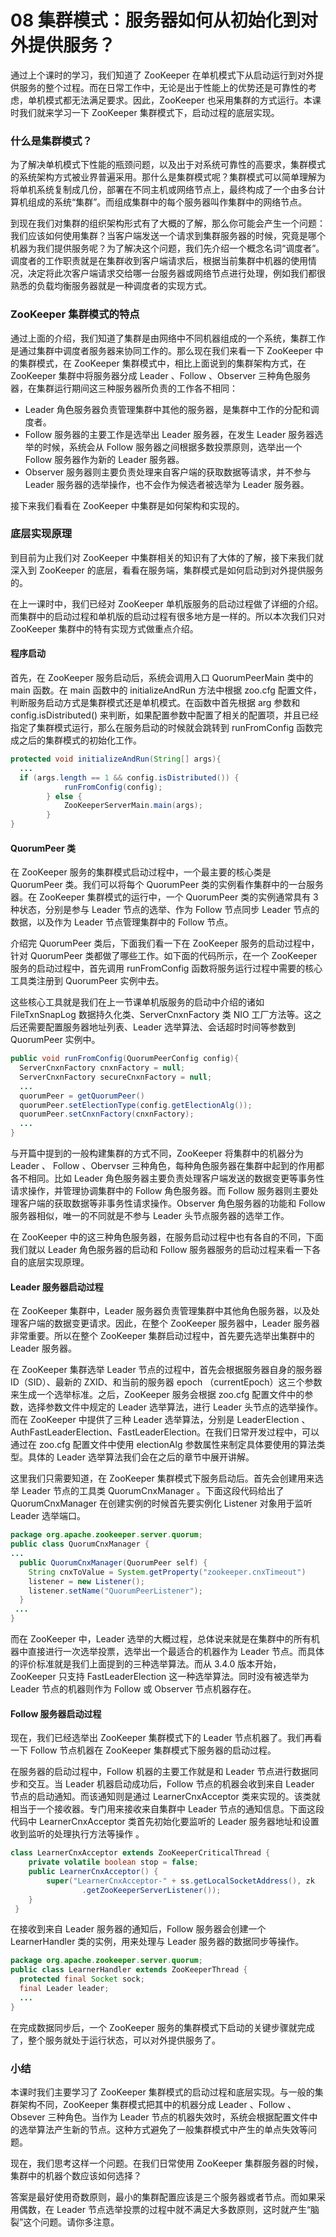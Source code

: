 # 08 集群模式：服务器如何从初始化到对外提供服务？

通过上个课时的学习，我们知道了 ZooKeeper 在单机模式下从启动运行到对外提供服务的整个过程。而在日常工作中，无论是出于性能上的优势还是可靠性的考虑，单机模式都无法满足要求。因此，ZooKeeper 也采用集群的方式运行。本课时我们就来学习一下 ZooKeeper 集群模式下，启动过程的底层实现。

### 什么是集群模式？

为了解决单机模式下性能的瓶颈问题，以及出于对系统可靠性的高要求，集群模式的系统架构方式被业界普遍采用。那什么是集群模式呢？集群模式可以简单理解为将单机系统复制成几份，部署在不同主机或网络节点上，最终构成了一个由多台计算机组成的系统“集群”。而组成集群中的每个服务器叫作集群中的网络节点。

到现在我们对集群的组织架构形式有了大概的了解，那么你可能会产生一个问题：我们应该如何使用集群？当客户端发送一个请求到集群服务器的时候，究竟是哪个机器为我们提供服务呢？为了解决这个问题，我们先介绍一个概念名词“调度者”。调度者的工作职责就是在集群收到客户端请求后，根据当前集群中机器的使用情况，决定将此次客户端请求交给哪一台服务器或网络节点进行处理，例如我们都很熟悉的负载均衡服务器就是一种调度者的实现方式。

### ZooKeeper 集群模式的特点

通过上面的介绍，我们知道了集群是由网络中不同机器组成的一个系统，集群工作是通过集群中调度者服务器来协同工作的。那么现在我们来看一下 ZooKeeper 中的集群模式，在 ZooKeeper 集群模式中，相比上面说到的集群架构方式，在 ZooKeeper 集群中将服务器分成 Leader 、Follow 、Observer 三种角色服务器，在集群运行期间这三种服务器所负责的工作各不相同：

- Leader 角色服务器负责管理集群中其他的服务器，是集群中工作的分配和调度者。
- Follow 服务器的主要工作是选举出 Leader 服务器，在发生 Leader 服务器选举的时候，系统会从 Follow 服务器之间根据多数投票原则，选举出一个 Follow 服务器作为新的 Leader 服务器。
- Observer 服务器则主要负责处理来自客户端的获取数据等请求，并不参与 Leader 服务器的选举操作，也不会作为候选者被选举为 Leader 服务器。

接下来我们看看在 ZooKeeper 中集群是如何架构和实现的。

### 底层实现原理

到目前为止我们对 ZooKeeper 中集群相关的知识有了大体的了解，接下来我们就深入到 ZooKeeper 的底层，看看在服务端，集群模式是如何启动到对外提供服务的。

在上一课时中，我们已经对 ZooKeeper 单机版服务的启动过程做了详细的介绍。而集群中的启动过程和单机版的启动过程有很多地方是一样的。所以本次我们只对 ZooKeeper 集群中的特有实现方式做重点介绍。

#### 程序启动

首先，在 ZooKeeper 服务启动后，系统会调用入口 QuorumPeerMain 类中的 main 函数。在 main 函数中的 initializeAndRun 方法中根据 zoo.cfg 配置文件，判断服务启动方式是集群模式还是单机模式。在函数中首先根据 arg 参数和 config.isDistributed() 来判断，如果配置参数中配置了相关的配置项，并且已经指定了集群模式运行，那么在服务启动的时候就会跳转到 runFromConfig 函数完成之后的集群模式的初始化工作。

```java
protected void initializeAndRun(String[] args){
  ...
  if (args.length == 1 && config.isDistributed()) {
            runFromConfig(config);
        } else {
            ZooKeeperServerMain.main(args);
        }
}
```

#### QuorumPeer 类

在 ZooKeeper 服务的集群模式启动过程中，一个最主要的核心类是 QuorumPeer 类。我们可以将每个 QuorumPeer 类的实例看作集群中的一台服务器。在 ZooKeeper 集群模式的运行中，一个 QuorumPeer 类的实例通常具有 3 种状态，分别是参与 Leader 节点的选举、作为 Follow 节点同步 Leader 节点的数据，以及作为 Leader 节点管理集群中的 Follow 节点。

介绍完 QuorumPeer 类后，下面我们看一下在 ZooKeeper 服务的启动过程中，针对 QuorumPeer 类都做了哪些工作。如下面的代码所示，在一个 ZooKeeper 服务的启动过程中，首先调用 runFromConfig 函数将服务运行过程中需要的核心工具类注册到 QuorumPeer 实例中去。

这些核心工具就是我们在上一节课单机版服务的启动中介绍的诸如 FileTxnSnapLog 数据持久化类、ServerCnxnFactory 类 NIO 工厂方法等。这之后还需要配置服务器地址列表、Leader 选举算法、会话超时时间等参数到 QuorumPeer 实例中。

```java
public void runFromConfig(QuorumPeerConfig config){
  ServerCnxnFactory cnxnFactory = null;
  ServerCnxnFactory secureCnxnFactory = null;
  ...
  quorumPeer = getQuorumPeer()
  quorumPeer.setElectionType(config.getElectionAlg());
  quorumPeer.setCnxnFactory(cnxnFactory);
  ...
}
```

与开篇中提到的一般构建集群的方式不同，ZooKeeper 将集群中的机器分为 Leader 、 Follow 、Obervser 三种角色，每种角色服务器在集群中起到的作用都各不相同。比如 Leader 角色服务器主要负责处理客户端发送的数据变更等事务性请求操作，并管理协调集群中的 Follow 角色服务器。而 Follow 服务器则主要处理客户端的获取数据等非事务性请求操作。Observer 角色服务器的功能和 Follow 服务器相似，唯一的不同就是不参与 Leader 头节点服务器的选举工作。

在 ZooKeeper 中的这三种角色服务器，在服务启动过程中也有各自的不同，下面我们就以 Leader 角色服务器的启动和 Follow 服务器服务的启动过程来看一下各自的底层实现原理。

#### Leader 服务器启动过程

在 ZooKeeper 集群中，Leader 服务器负责管理集群中其他角色服务器，以及处理客户端的数据变更请求。因此，在整个 ZooKeeper 服务器中，Leader 服务器非常重要。所以在整个 ZooKeeper 集群启动过程中，首先要先选举出集群中的 Leader 服务器。

在 ZooKeeper 集群选举 Leader 节点的过程中，首先会根据服务器自身的服务器 ID（SID）、最新的 ZXID、和当前的服务器 epoch （currentEpoch）这三个参数来生成一个选举标准。之后，ZooKeeper 服务会根据 zoo.cfg 配置文件中的参数，选择参数文件中规定的 Leader 选举算法，进行 Leader 头节点的选举操作。而在 ZooKeeper 中提供了三种 Leader 选举算法，分别是 LeaderElection 、AuthFastLeaderElection、FastLeaderElection。在我们日常开发过程中，可以通过在 zoo.cfg 配置文件中使用 electionAlg 参数属性来制定具体要使用的算法类型。具体的 Leader 选举算法我们会在之后的章节中展开讲解。

这里我们只需要知道，在 ZooKeeper 集群模式下服务启动后。首先会创建用来选举 Leader 节点的工具类 QuorumCnxManager 。下面这段代码给出了 QuorumCnxManager 在创建实例的时候首先要实例化 Listener 对象用于监听 Leader 选举端口。

```java
package org.apache.zookeeper.server.quorum;
public class QuorumCnxManager {
...
  public QuorumCnxManager(QuorumPeer self) {
    String cnxToValue = System.getProperty("zookeeper.cnxTimeout")
    listener = new Listener();
    listener.setName("QuorumPeerListener");
  }
 ...
}
```

而在 ZooKeeper 中，Leader 选举的大概过程，总体说来就是在集群中的所有机器中直接进行一次选举投票，选举出一个最适合的机器作为 Leader 节点。而具体的评价标准就是我们上面提到的三种选举算法。而从 3.4.0 版本开始，ZooKeeper 只支持 FastLeaderElection 这一种选举算法。同时没有被选举为 Leader 节点的机器则作为 Follow 或 Observer 节点机器存在。

#### Follow 服务器启动过程

现在，我们已经选举出 ZooKeeper 集群模式下的 Leader 节点机器了。我们再看一下 Follow 节点机器在 ZooKeeper 集群模式下服务器的启动过程。

在服务器的启动过程中，Follow 机器的主要工作就是和 Leader 节点进行数据同步和交互。当 Leader 机器启动成功后，Follow 节点的机器会收到来自 Leader 节点的启动通知。而该通知则是通过 LearnerCnxAcceptor 类来实现的。该类就相当于一个接收器。专门用来接收来自集群中 Leader 节点的通知信息。下面这段代码中 LearnerCnxAcceptor 类首先初始化要监听的 Leader 服务器地址和设置收到监听的处理执行方法等操作 。

```java
class LearnerCnxAcceptor extends ZooKeeperCriticalThread {
    private volatile boolean stop = false;
    public LearnerCnxAcceptor() {
        super("LearnerCnxAcceptor-" + ss.getLocalSocketAddress(), zk
                .getZooKeeperServerListener());
    }
 }   
```

在接收到来自 Leader 服务器的通知后，Follow 服务器会创建一个 LearnerHandler 类的实例，用来处理与 Leader 服务器的数据同步等操作。

```java
package org.apache.zookeeper.server.quorum;
public class LearnerHandler extends ZooKeeperThread {
  protected final Socket sock;
  final Leader leader;
  ...
}
```

在完成数据同步后，一个 ZooKeeper 服务的集群模式下启动的关键步骤就完成了，整个服务就处于运行状态，可以对外提供服务了。

### 小结

本课时我们主要学习了 ZooKeeper 集群模式的启动过程和底层实现。与一般的集群架构不同，ZooKeeper 集群模式把其中的机器分成 Leader 、Follow 、Obsever 三种角色。当作为 Leader 节点的机器失效时，系统会根据配置文件中的选举算法产生新的节点。这种方式避免了一般集群模式中产生的单点失效等问题。

现在，我们思考这样一个问题。在我们日常使用 ZooKeeper 集群服务器的时候，集群中的机器个数应该如何选择？

答案是最好使用奇数原则，最小的集群配置应该是三个服务器或者节点。而如果采用偶数，在 Leader 节点选举投票的过程中就不满足大多数原则，这时就产生“脑裂”这个问题。请你多注意。
